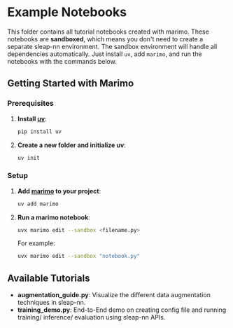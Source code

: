 # Example Notebooks

This folder contains all tutorial notebooks created with marimo. These notebooks are **sandboxed**, which means you don't need to create a separate sleap-nn environment. The sandbox environment will handle all dependencies automatically. Just install `uv`, add `marimo`, and run the notebooks with the commands below. 

## Getting Started with Marimo

### Prerequisites

1. **Install [uv](https://github.com/astral-sh/uv)**: 
   ```bash
   pip install uv
   ```

2. **Create a new folder and initialize uv**:
   ```bash
   uv init
   ```

### Setup

1. **Add [marimo](https://github.com/marimo-team/marimo) to your project**:
   ```bash
   uv add marimo
   ```

2. **Run a marimo notebook**:
   ```bash
   uvx marimo edit --sandbox <filename.py>
   ```

   For example:
   ```bash
   uvx marimo edit --sandbox "notebook.py"
   ```

## Available Tutorials

- **augmentation_guide.py**: Visualize the different data augmentation techniques in sleap-nn.
- **training_demo.py**: End-to-End demo on creating config file and running training/ inference/ evaluation using sleap-nn APIs.

